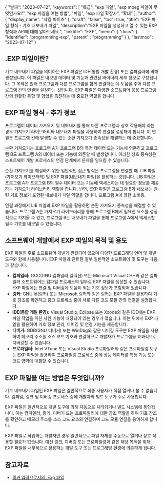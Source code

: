 {
"날짜": "2023-07-12",
  "keywords": [
"특급",
"exp 파일",
"exp mpeg 파일이 무엇인가요?",
"exp 파일을 여는 방법",
"파일",
"exp 파일 확장자",
"확대"
],
  "author": {
"display_name": "샤킬 파이즈"
},
"draft": "false",
"toc": true,
"title": "EXP 파일 형식 - 기호 내보내기 파일",
  "description":"EXP 파일을 생성하고 열 수 있는 EXP 형식과 API에 대해 알아보세요.",
"linktitle": "EXP",
  "menu": {
    "docs": {
      "identifier": "programming-exp",
"parent" : "programming"
}
},
"lastmod": "2023-07-12"
}

## .EXP 파일이란?

기호 내보내기 파일을 의미하는 EXP 파일은 IDE(통합 개발 환경) 또는 컴파일러에 의해 생성됩니다. 이 파일은 내보낸 데이터 및 기능과 관련된 바이너리 세부 정보로 구성됩니다. 그 목적은 원래 프로그램과 다른 프로그램을 함께 연결하는 데 도움을 주어 다른 프로그램 간의 연결을 설정하는 것입니다. EXP 파일은 다양한 소프트웨어 응용 프로그램 간의 원활한 통합 및 협업을 촉진하는 데 중요한 역할을 합니다.

## EXP 파일 형식 - 추가 정보

프로그램이 데이터 가져오기 및 내보내기를 통해 다른 프로그램과 상호 작용해야 하는 경우 가져오기 라이브러리와 내보내기 파일을 사용하여 연결을 설정해야 합니다. 이 연결은 프로그램 간에 발생할 수 있는 순환 가져오기 종속성을 해결하는 데 중요합니다.

순환 가져오기는 프로그램 A가 프로그램 B의 특정 데이터 또는 기능에 의존하고 프로그램 B도 프로그램 A의 데이터 또는 기능에 의존할 때 발생합니다. 이러한 상호 종속성은 소프트웨어 개발 프로세스의 연결 단계에서 문제를 일으킬 수 있습니다.

순환 가져오기를 해결하기 위한 일반적인 접근 방식은 프로그램을 연결할 때 .LIB 파일(가져오기 라이브러리) 및 EXP 파일(내보내기 파일)을 활용하는 것입니다. LIB 파일은 프로그램 A가 프로그램 B의 필수 데이터 또는 기능에 액세스하는 데 필요한 정보를 제공하는 가져오기 라이브러리 역할을 합니다. 반면, EXP 파일은 프로그램 B가 내보내는 관련 기호 정보가 포함된 내보내기 파일 역할을 합니다. 프로그램 A에 의한 소비용.

연결 과정에서 LIB 파일과 EXP 파일을 활용하면 순환 가져오기 종속성을 해결할 수 있습니다. 프로그램 A는 가져오기 라이브러리를 통해 프로그램 B에서 필요한 요소를 성공적으로 가져올 수 있고, 프로그램 B는 내보내기 파일을 통해 프로그램 A에서 액세스할 필수 기호를 내보낼 수 있습니다.

## 소프트웨어 개발에서 EXP 파일의 목적 및 용도

EXP 파일은 주로 소프트웨어 개발과 관련되어 있으며 다양한 프로그래밍 언어 및 개발 도구와 함께 사용됩니다. EXP 파일과 관련된 일부 일반적인 소프트웨어 및 도구는 다음과 같습니다.

- **컴파일러:** GCC(GNU 컴파일러 컬렉션) 또는 Microsoft Visual C++와 같은 컴파일러 소프트웨어는 컴파일 프로세스의 일부로 EXP 파일을 생성할 수 있습니다. EXP 파일에는 연결 및 디버깅에 도움이 되는 기호 정보가 포함되어 있습니다.
- **링커:** GNU ld(링커) 또는 Microsoft 링커와 같은 링커는 EXP 파일을 활용하여 기호 참조를 확인하고 링크 프로세스 중에 서로 다른 코드 모듈 간의 연결을 설정합니다.
- **IDE(통합 개발 환경):** Visual Studio, Eclipse 또는 Xcode와 같은 IDE에는 EXP 파일 작업을 위한 지원 기능이 내장되어 있는 경우가 많습니다. 이는 뒤에서 EXP 파일을 활용하여 기호 정보 관리, 디버깅 및 연결 기능을 제공합니다.
- **디버거:** GDB(GNU 디버거) 또는 WinDbg와 같은 디버깅 도구는 EXP 파일을 사용하여 메모리 주소를 소스 코드 기호와 연결하므로 개발자가 프로그램을 효과적으로 디버깅할 수 있습니다.
- **프로파일러:** Intel VTune 또는 Visual Studio 프로파일러와 같은 프로파일링 도구는 EXP 파일을 활용하여 프로파일링 프로세스 중에 성능 데이터를 특정 기능 또는 코드 영역에 매핑할 수 있습니다.

## EXP 파일을 여는 방법은 무엇입니까?

기호 내보내기 파일인 EXP 파일은 일반적으로 최종 사용자가 직접 열거나 볼 수 없습니다. 컴파일, 링크 및 디버깅 프로세스 중에 개발자와 빌드 도구가 주로 사용합니다.

EXP 파일은 일반적으로 개발 도구에 의해 자동으로 처리되거나 빌드 시스템에 통합됩니다. 이는 컴파일러, 링커, 디버거 또는 프로파일러에 대한 참조 역할을 하여 기호 참조를 확인하고 메모리 주소를 소스 코드 요소와 연결하며 코드 모듈 연결을 용이하게 합니다.

EXP 파일로 작업하는 개발자인 경우 일반적으로 파일 자체를 수동으로 열거나 상호 작용할 필요가 없습니다. 대신 링크, 디버깅 또는 프로파일링과 같은 해당 목적을 위해 EXP 파일을 내부적으로 활용하는 개발 도구 또는 프로그래밍 환경에 의존하게 됩니다.

## 참고자료
* [링커 입력으로서의 .Exp 파일](https://learn.microsoft.com/en-us/cpp/build/reference/dot-exp-files-as-linker-input?view=msvc-170)

